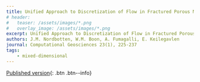 ```yaml
---
title: Unified Approach to Discretization of Flow in Fractured Porous Media
# header: 
#   teaser: /assets/images/*.png
#   overlay_image: /assets/images/*.png
excerpt: Unified Approach to Discretization of Flow in Fractured Porous Media
authors: J.M. Nordbotten, W.M. Boon, A. Fumagalli, E. Keilegavlen
journal: Computational Geosciences 23(1), 225-237
tags: 
    - mixed-dimensional
---
```


[Published version](https://doi.org/10.1007/s10596-018-9778-9){: .btn .btn--info}
<!-- [ArXiv (open access)](){: .btn .btn--success} -->
